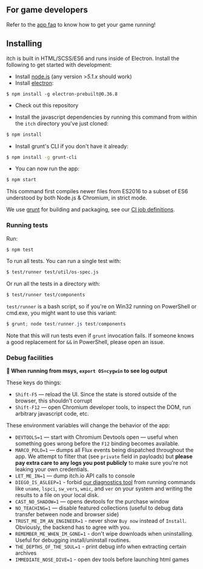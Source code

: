 
## For game developers

Refer to the [app faq](https://itch.io/docs/app/faq) to know how to get your game running!

## Installing

itch is built in HTML/SCSS/ES6 and runs inside of Electron. Install the
following to get started with development:

* Install [node.js][] (any version >*5.1.x* should work)
* Install [electron][]:

[node.js]: https://nodejs.org/
[electron]: https://github.com/atom/electron

```
$ npm install -g electron-prebuilt@0.36.8
```

* Check out this repository

* Install the javascript dependencies by running this command from
within the `itch` directory you've just cloned:

```bash
$ npm install
```

* Install grunt's CLI if you don't have it already:

```bash
$ npm install -g grunt-cli
```

* You can now run the app:

```bash
$ npm start
```

This command first compiles newer files from ES2016 to a subset of ES6
understood by both Node.js & Chromium, in strict mode.

We use [grunt][] for building and packaging, see our [CI job definitions][ci].

[babel]: http://babeljs.io/
[grunt]: https://github.com/gruntjs/grunt
[ci]: https://github.com/itchio/ci.itch.ovh/blob/master/src/jobs/itch.yml

### Running tests

Run:

```bash
$ npm test
```

To run all tests. You can run a single test with:

```bash
$ test/runner test/util/os-spec.js
```

Or run all the tests in a directory with:

```bash
$ test/runner test/components
```

[tap-spec]: https://github.com/scottcorgan/tap-spec

`test/runner` is a bash script, so if you're on Win32 running on PowerShell or cmd.exe,
you might want to use this variant:

```PowerShell
$ grunt; node test/runner.js test/components
```

Note that this will run tests even if `grunt` invocation fails. If someone
knows a good replacement for `&&` in PowerShell, please open an issue.

### Debug facilities

**:memo: When running from msys, `export OS=cygwin` to see log output**

These keys do things:

  * `Shift-F5` — reload the UI. Since the state is stored outside of the browser,
    this shouldn't corrupt
  * `Shift-F12` — open Chromium developer tools, to inspect the DOM, run arbitrary javascript code, etc.

These environment variables will change the behavior of the app:

  * `DEVTOOLS=1` — start with Chromium Devtools open — useful when something goes
    wrong before the `F12` binding becomes available.
  * `MARCO_POLO=1` — dumps all Flux events being dispatched throughout the app.
    We attempt to filter that (see `private` field in payloads) but **please
    pay extra care to any logs you post publicly** to make sure you're not leaking
    your own credentials.
  * `LET_ME_IN=1` — dump itch.io API calls to console
  * `DIEGO_IS_ASLEEP=1` - forbid [our diagnostics tool][diego] from running commands like
    `uname`, `lspci`, `sw_vers`, `wmic`, and `ver` on your system and writing
    the results to a file on your local disk.
  * `CAST_NO_SHADOW=1` — opens devtools for the purchase window
  * `NO_TEACHING=1` — disable featured collections (useful to debug data transfer
    between node and browser side)
  * `TRUST_ME_IM_AN_ENGINEER=1` - never show `Buy now` instead of `Install`.
    Obviously, the backend has to agree with you.
  * `REMEMBER_ME_WHEN_IM_GONE=1` - don't wipe downloads when uninstalling.
    Useful for debugging install/uninstall routines.
  * `THE_DEPTHS_OF_THE_SOUL=1` - print debug info when extracting certain archives
  * `IMMEDIATE_NOSE_DIVE=1` - open dev tools before launching html games

[diego]: diego.md
